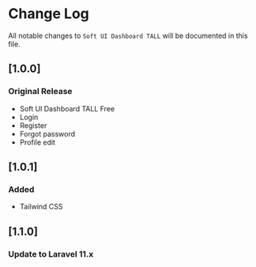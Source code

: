 # Change Log
All notable changes to `Soft UI Dashboard TALL` will be documented in this file.

## [1.0.0]
### Original Release
- Soft UI Dashboard TALL Free
- Login
- Register
- Forgot password
- Profile edit

## [1.0.1]
### Added
- Tailwind CSS

## [1.1.0]
### Update to Laravel 11.x
